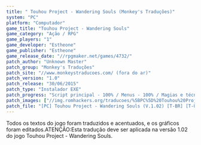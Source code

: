 ```yaml
---
title: " Touhou Project - Wandering Souls (Monkey's Traduções)"
system: "PC"
platform: "Computador"
game_title: "Touhou Project - Wandering Souls"
game_category: "Ação / RPG"
game_players: "1"
game_developer: "Estheone"
game_publisher: "Estheone"
game_release_date: "//rpgmaker.net/games/4732/"
patch_author: "Unknown Master"
patch_group: "Monkey's Traduções"
patch_site: "//www.monkeystraducoes.com/ (fora do ar)"
patch_version: "1.0"
patch_release: "30/06/2015"
patch_type: "Instalador EXE"
patch_progress: "Script principal - 100% / Menus - 100% / Magias e técnicas - 100% / Armas e armaduras - 100% / Outros textos - 100% / Acentuação - 100% / Gráficos - 100%"
patch_images: ["//img.romhackers.org/traducoes/%5BPC%5D%20Touhou%20Project%20-%20Wandering%20Souls%20-%20Monkey's%20Tradu%C3%A7%C3%B5es%20-%201.jpg","//img.romhackers.org/traducoes/%5BPC%5D%20Touhou%20Project%20-%20Wandering%20Souls%20-%20Monkey's%20Tradu%C3%A7%C3%B5es%20-%202.jpg","//img.romhackers.org/traducoes/%5BPC%5D%20Touhou%20Project%20-%20Wandering%20Souls%20-%20Monkey's%20Tradu%C3%A7%C3%B5es%20-%203.jpg"]
patch_file: "[PC] Touhou Project - Wandering Souls (V.1.02) [T-BR] [T-Unknown Master G-Monkey's Traduções] [V-1.0 P-100% A-2015].rar"
---
```

Todos os textos do jogo foram traduzidos e acentuados, e os gráficos foram editados.ATENÇÃO:Esta tradução deve ser aplicada na versão 1.02 do jogo Touhou Project - Wandering Souls.